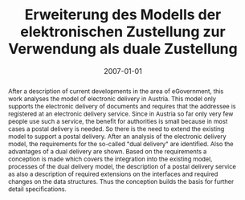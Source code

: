 ---
abstract: After a description of current developments in the area of eGovernment,
  this work analyses the model of electronic delivery in Austria. This model only
  supports the electronic delivery of documents and requires that the addressee is
  registered at an electronic delivery service. Since in Austria so far only very
  few people use such a service, the benefit for authorities is small because in most
  cases a postal delivery is needed. So there is the need to extend the existing model
  to support a postal delivery. After an analysis of the electronic delivery model,
  the requirements for the so-called "dual delivery" are identified. Also the advantages
  of a dual delivery are shown. Based on the requirements a conception is made which
  covers the integration into the existing model, processes of the dual delivery model,
  the description of a postal delivery service as also a description of required extensions
  on the interfaces and required changes on the data structures. Thus the conception
  builds the basis for further detail specifications.
authors:
- Christian Distelberger
date: '2007-01-01'
featured: false
publication_types:
- '7'
publishDate: '2007-01-01'
title: Erweiterung des Modells der elektronischen Zustellung zur Verwendung als duale
  Zustellung
url_pdf: ''
---